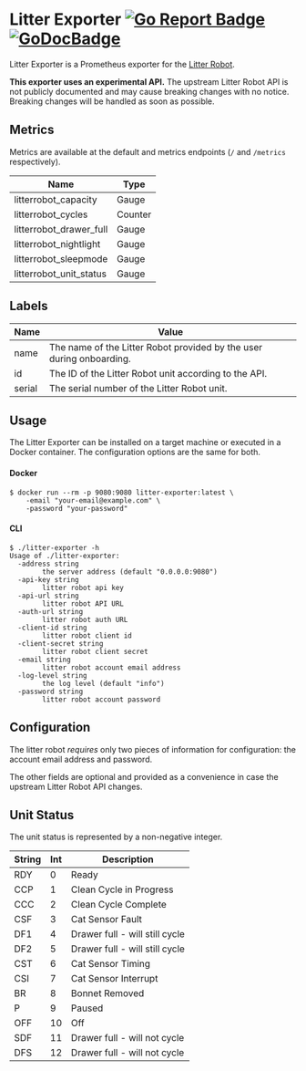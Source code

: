 # Litter Exporter  [![Go Report Badge]][Go Report] [![GoDocBadge]][GoDocLink]

Litter Exporter is a Prometheus exporter for the [Litter Robot](https://www.litter-robot.com/).

**This exporter uses an experimental API.** The upstream Litter Robot API is not publicly documented and may cause breaking
changes with no notice. Breaking changes will be handled as soon as possible.

## Metrics
Metrics are available at the default and metrics endpoints (`/` and `/metrics` respectively).

| Name                    | Type    |
|-------------------------|---------|
| litterrobot_capacity    | Gauge   |
| litterrobot_cycles      | Counter |
| litterrobot_drawer_full | Gauge   |
| litterrobot_nightlight  | Gauge   |
| litterrobot_sleepmode   | Gauge   |
| litterrobot_unit_status | Gauge   |


## Labels
| Name   | Value                                                                |
|--------|----------------------------------------------------------------------|
| name   | The name of the Litter Robot provided by the user during onboarding. |
| id     | The ID of the Litter Robot unit according to the API.                |
| serial | The serial number of the Litter Robot unit.                          |

## Usage
The Litter Exporter can be installed on a target machine or executed in a Docker container. The configuration options
are the same for both.

#### Docker
```console
$ docker run --rm -p 9080:9080 litter-exporter:latest \
    -email "your-email@example.com" \
    -password "your-password"
```

#### CLI
```console
$ ./litter-exporter -h
Usage of ./litter-exporter:
  -address string
        the server address (default "0.0.0.0:9080")
  -api-key string
        litter robot api key
  -api-url string
        litter robot API URL
  -auth-url string
        litter robot auth URL
  -client-id string
        litter robot client id
  -client-secret string
        litter robot client secret
  -email string
        litter robot account email address
  -log-level string
        the log level (default "info")
  -password string
        litter robot account password
```

## Configuration
The litter robot _requires_ only two pieces of information for configuration: the account email address and password.

The other fields are optional and provided as a convenience in case the upstream Litter Robot API changes.


## Unit Status
The unit status is represented by a non-negative integer.

| **String** | **Int** | **Description**                      |
|------------|---------|--------------------------------------|
| RDY        | 0       | Ready                                |
| CCP        | 1       | Clean Cycle in Progress              |
| CCC        | 2       | Clean Cycle Complete                 |
| CSF        | 3       | Cat Sensor Fault                     |
| DF1        | 4       | Drawer full - will still cycle       |
| DF2        | 5       | Drawer full - will still cycle       |
| CST        | 6       | Cat Sensor Timing                    |
| CSI        | 7       | Cat Sensor Interrupt                 |
| BR         | 8       | Bonnet Removed                       |
| P          | 9       | Paused                               |
| OFF        | 10      | Off                                  |
| SDF        | 11      | Drawer full - will not cycle         |
| DFS        | 12      | Drawer full - will not cycle         |

[Go Report Badge]: https://goreportcard.com/badge/github.com/tlkamp/litter-exporter
[Go Report]: https://goreportcard.com/report/github.com/tlkamp/litter-exporter
[GoDocBadge]: https://godoc.org/github.com/tlkamp/litter-exporter?status.svg
[GoDocLink]: https://godoc.org/github.com/tlkamp/litter-exporter
